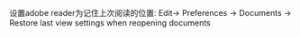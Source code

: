 设置adobe reader为记住上次阅读的位置: Edit-> Preferences -> Documents -> Restore last view settings when reopening documents
